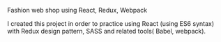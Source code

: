 Fashion web shop using React, Redux, Webpack

I created this project in order to practice using React (using ES6 syntax) with Redux design pattern, SASS and related tools( Babel, webpack).
